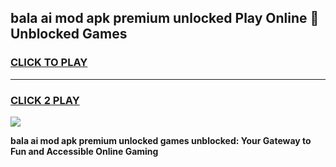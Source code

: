 
## bala ai mod apk premium unlocked Play Online 👋 Unblocked Games
<h3>
<a href="https://premium.freeplayer.one?title=bala_ai_mod_apk_premium_unlocked&ref=19F">CLICK TO PLAY</a></h3>
<hr>

<h3>
<a href="https://premium.freeplayer.one?title=bala_ai_mod_apk_premium_unlocked&ref=19F">CLICK 2 PLAY</a>
  
</h3>

<a href="https://premium.freeplayer.one?title=bala_ai_mod_apk_premium_unlocked&ref=19F"><img src="https://clearcache.store/games.png"></a>


**bala ai mod apk premium unlocked games unblocked: Your Gateway to Fun and Accessible Online Gaming**
